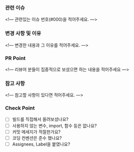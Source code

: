 ### 관련 이슈

<!— 관련있는 이슈 번호(#000)을 적어주세요. —>

### 변경 사항 및 이유

<!— 변경한 내용과 그 이유를 적어주세요. —>

### PR Point

<!— 리뷰어 분들이 집중적으로 보셨으면 하는 내용을 적어주세요 —>

### 참고 사항

<!— 참고할 사항이 있다면 적어주세요. —>

### Check Point

- [ ] 빌드를 직접해서 올려보셨나요?
- [ ] 사용하지 않는 변수, import, 함수 등은 없나요?
- [ ] 커밋 메세지가 적절한가요?
- [ ] 코딩 컨벤션은 준수 했나요?
- [ ] Assignees, Label을 붙였나요?